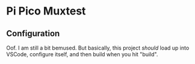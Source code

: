 # Pi Pico Muxtest

## Configuration

Oof. I am still a bit bemused. But basically, this project _should_ load up into VSCode, configure itself, and then build when you hit "build".
